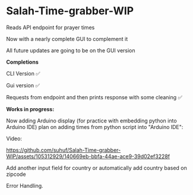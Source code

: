 # Salah-Time-grabber-WIP
Reads API endpoint for prayer times

Now with a nearly complete GUI to complement it

All future updates are going to be on the GUI version


**Completions**

CLI Version ✅

Gui version ✅

Requests from endpoint and then prints response with some cleaning ✅


**Works in progress:**

Now adding Arduino display (for practice with embedding python into Arduino IDE) plan on adding times from python script into "Arduino IDE":

Video:

https://github.com/suhuf/Salah-Time-grabber-WIP/assets/105312929/140669eb-bbfa-44ae-ace9-39d02ef3228f

Add another input field for country or automatically add country based on zipcode

Error Handling.
